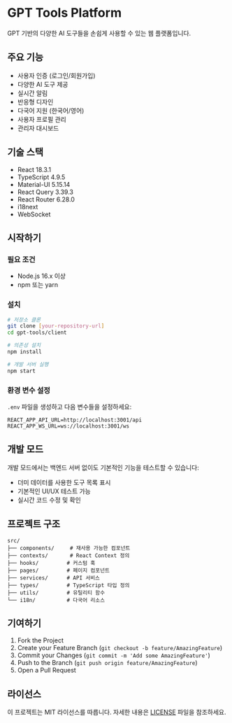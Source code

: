 # GPT Tools Platform

GPT 기반의 다양한 AI 도구들을 손쉽게 사용할 수 있는 웹 플랫폼입니다.

## 주요 기능

- 사용자 인증 (로그인/회원가입)
- 다양한 AI 도구 제공
- 실시간 알림
- 반응형 디자인
- 다국어 지원 (한국어/영어)
- 사용자 프로필 관리
- 관리자 대시보드

## 기술 스택

- React 18.3.1
- TypeScript 4.9.5
- Material-UI 5.15.14
- React Query 3.39.3
- React Router 6.28.0
- i18next
- WebSocket

## 시작하기

### 필요 조건

- Node.js 16.x 이상
- npm 또는 yarn

### 설치

```bash
# 저장소 클론
git clone [your-repository-url]
cd gpt-tools/client

# 의존성 설치
npm install

# 개발 서버 실행
npm start
```

### 환경 변수 설정

`.env` 파일을 생성하고 다음 변수들을 설정하세요:

```env
REACT_APP_API_URL=http://localhost:3001/api
REACT_APP_WS_URL=ws://localhost:3001/ws
```

## 개발 모드

개발 모드에서는 백엔드 서버 없이도 기본적인 기능을 테스트할 수 있습니다:

- 더미 데이터를 사용한 도구 목록 표시
- 기본적인 UI/UX 테스트 가능
- 실시간 코드 수정 및 확인

## 프로젝트 구조

```
src/
├── components/     # 재사용 가능한 컴포넌트
├── contexts/       # React Context 정의
├── hooks/         # 커스텀 훅
├── pages/         # 페이지 컴포넌트
├── services/      # API 서비스
├── types/         # TypeScript 타입 정의
├── utils/         # 유틸리티 함수
└── i18n/          # 다국어 리소스
```

## 기여하기

1. Fork the Project
2. Create your Feature Branch (`git checkout -b feature/AmazingFeature`)
3. Commit your Changes (`git commit -m 'Add some AmazingFeature'`)
4. Push to the Branch (`git push origin feature/AmazingFeature`)
5. Open a Pull Request

## 라이선스

이 프로젝트는 MIT 라이선스를 따릅니다. 자세한 내용은 [LICENSE](LICENSE) 파일을 참조하세요.
